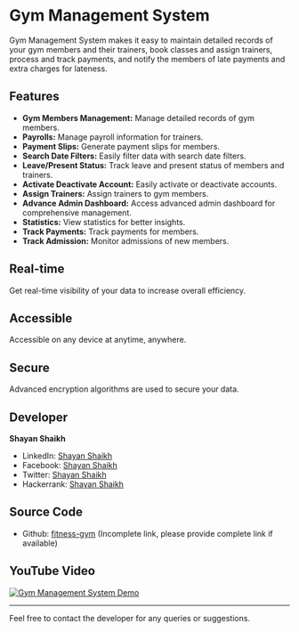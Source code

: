 # Gym Management System

Gym Management System makes it easy to maintain detailed records of your gym members and their trainers, book classes and assign trainers, process and track payments, and notify the members of late payments and extra charges for lateness.

## Features

- **Gym Members Management:** Manage detailed records of gym members.
- **Payrolls:** Manage payroll information for trainers.
- **Payment Slips:** Generate payment slips for members.
- **Search Date Filters:** Easily filter data with search date filters.
- **Leave/Present Status:** Track leave and present status of members and trainers.
- **Activate Deactivate Account:** Easily activate or deactivate accounts.
- **Assign Trainers:** Assign trainers to gym members.
- **Advance Admin Dashboard:** Access advanced admin dashboard for comprehensive management.
- **Statistics:** View statistics for better insights.
- **Track Payments:** Track payments for members.
- **Track Admission:** Monitor admissions of new members.

## Real-time

Get real-time visibility of your data to increase overall efficiency.

## Accessible

Accessible on any device at anytime, anywhere.

## Secure

Advanced encryption algorithms are used to secure your data.

## Developer

**Shayan Shaikh**

- LinkedIn: [Shayan Shaikh](https://www.linkedin.com/in/shayan-shaikh)
- Facebook: [Shayan Shaikh](https://www.facebook.com/shayanshaikh996)
- Twitter: [Shayan Shaikh](https://twitter.com/shayanshaikh996)
- Hackerrank: [Shayan Shaikh](https://www.hackerrank.com/shayan_shaikh)

## Source Code

- Github: [fitness-gym](https://github.com/shayan6/fitness-gym) (Incomplete link, please provide complete link if available)

## YouTube Video

[![Gym Management System Demo](http://img.youtube.com/vi/tkK-DU7SoAc/0.jpg)](http://www.youtube.com/watch?v=tkK-DU7SoAc "Gym Management System Demo")


---
Feel free to contact the developer for any queries or suggestions.
